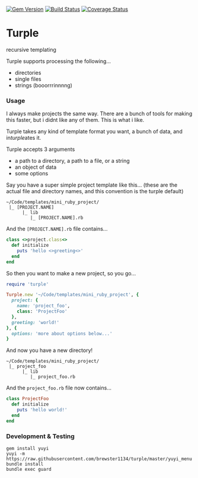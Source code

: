 [![Gem Version](https://badge.fury.io/rb/turple.svg)](http://badge.fury.io/rb/turple)
[![Build Status](https://travis-ci.org/brewster1134/turple.svg?branch=master)](https://travis-ci.org/brewster1134/turple)
[![Coverage Status](https://coveralls.io/repos/brewster1134/turple/badge.png)](https://coveralls.io/r/brewster1134/turple)

# Turple
recursive templating

Turple supports processing the following...

* directories
* single files
* strings (booorrrinnnng)

### Usage

I always make projects the same way.  There are a bunch of tools for making this faster, but i didnt like any of them.  This is what i like.

Turple takes any kind of template format you want, a bunch of data, and in*turple*ates it.

Turple accepts 3 arguments
* a path to a directory, a path to a file, or a string
* an object of data
* some options

Say you have a super simple project template like this... (these are the actual file and directory names, and this convention is the turple default)
```shell
~/Code/templates/mini_ruby_project/
 |_ [PROJECT.NAME]
      |_ lib
         |_ [PROJECT.NAME].rb
```

And the `[PROJECT.NAME].rb` file contains...
```ruby
class <>project.class<>
  def initialize
    puts 'hello <>greeting<>'
  end
end
```

So then you want to make a new project, so you go...

```ruby
require 'turple'

Turple.new '~/Code/templates/mini_ruby_project', {
  project: {
    name: 'project_foo',
    class: 'ProjectFoo'
  },
  greeting: 'world!'
}, {
  options: 'more about options below...'
}
```

And now you have a new directory!
```shell
~/Code/templates/mini_ruby_project/
 |_ project_foo
      |_ lib
         |_ project_foo.rb
```

And the `project_foo.rb` file now contains...
```ruby
class ProjectFoo
  def initialize
    puts 'hello world!'
  end
end
```

### Development & Testing

```shell
gem install yuyi
yuyi -m https://raw.githubusercontent.com/brewster1134/turple/master/yuyi_menu
bundle install
bundle exec guard
```

